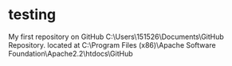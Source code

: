 testing
=======

My first repository on GitHub
C:\Users\151526\Documents\GitHub
Repository. located at C:\Program Files (x86)\Apache Software Foundation\Apache2.2\htdocs\GitHub
